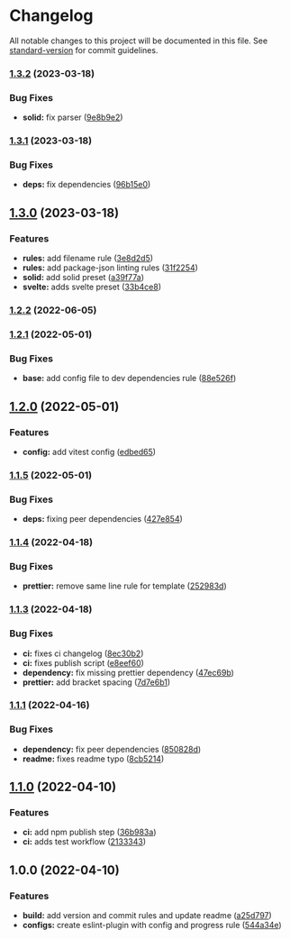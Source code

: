 # Changelog

All notable changes to this project will be documented in this file. See [standard-version](https://github.com/conventional-changelog/standard-version) for commit guidelines.

### [1.3.2](https://github.com/dvcol/eslint-plugin-presets/compare/v1.3.1...v1.3.2) (2023-03-18)


### Bug Fixes

* **solid:** fix parser ([9e8b9e2](https://github.com/dvcol/eslint-plugin-presets/commit/9e8b9e2b19621e3f5900c75a311e48867d6ca040))

### [1.3.1](https://github.com/dvcol/eslint-plugin-presets/compare/v1.3.0...v1.3.1) (2023-03-18)


### Bug Fixes

* **deps:** fix dependencies ([96b15e0](https://github.com/dvcol/eslint-plugin-presets/commit/96b15e0433a1841bc19c989ce62cda6ef6b1979d))

## [1.3.0](https://github.com/dvcol/eslint-plugin-presets/compare/v1.2.2...v1.3.0) (2023-03-18)


### Features

* **rules:** add filename rule ([3e8d2d5](https://github.com/dvcol/eslint-plugin-presets/commit/3e8d2d5bd7a139016014bcd997b770fc7dca7980))
* **rules:** add package-json linting rules ([31f2254](https://github.com/dvcol/eslint-plugin-presets/commit/31f2254c3cf6d34284c2c7cc1db2af8584ae3739))
* **solid:** add solid preset ([a39f77a](https://github.com/dvcol/eslint-plugin-presets/commit/a39f77aaf6f2f9d218af6ef0b92a7494b1275b81))
* **svelte:** adds svelte preset ([33b4ce8](https://github.com/dvcol/eslint-plugin-presets/commit/33b4ce8e06365068c01024660d979fa904933fc0))

### [1.2.2](https://github.com/dvcol/eslint-plugin-presets/compare/v1.2.1...v1.2.2) (2022-06-05)

### [1.2.1](https://github.com/dvcol/eslint-plugin-presets/compare/v1.2.0...v1.2.1) (2022-05-01)


### Bug Fixes

* **base:** add config file to dev dependencies rule ([88e526f](https://github.com/dvcol/eslint-plugin-presets/commit/88e526ff83dbf712d812d9cd1df2a7584f5dc5a6))

## [1.2.0](https://github.com/dvcol/eslint-plugin-presets/compare/v1.1.5...v1.2.0) (2022-05-01)


### Features

* **config:** add vitest config ([edbed65](https://github.com/dvcol/eslint-plugin-presets/commit/edbed65d1ecac0f2589bc035daaff2e0af36afda))

### [1.1.5](https://github.com/dvcol/eslint-plugin-presets/compare/v1.1.4...v1.1.5) (2022-05-01)


### Bug Fixes

* **deps:** fixing peer dependencies ([427e854](https://github.com/dvcol/eslint-plugin-presets/commit/427e854d3fbbae5dd451762127af13ee31ef228f))

### [1.1.4](https://github.com/dvcol/eslint-plugin-presets/compare/v1.1.3...v1.1.4) (2022-04-18)


### Bug Fixes

* **prettier:** remove same line rule for template ([252983d](https://github.com/dvcol/eslint-plugin-presets/commit/252983da8eadd5d73098c6e805d50fc1eaf3ee5b))

### [1.1.3](https://github.com/dvcol/eslint-plugin-presets/compare/v1.1.1...v1.1.3) (2022-04-18)


### Bug Fixes

* **ci:** fixes ci changelog ([8ec30b2](https://github.com/dvcol/eslint-plugin-presets/commit/8ec30b213e5b42cdc9454418dd1ef87053b2107f))
* **ci:** fixes publish script ([e8eef60](https://github.com/dvcol/eslint-plugin-presets/commit/e8eef60413c21015e7f775794df3e1489207ab03))
* **dependency:** fix missing prettier dependency ([47ec69b](https://github.com/dvcol/eslint-plugin-presets/commit/47ec69b65f6e2c140ad8980fcb3a4238d1b6a55e))
* **prettier:** add bracket spacing ([7d7e6b1](https://github.com/dvcol/eslint-plugin-presets/commit/7d7e6b10c9c3a29f08e92786b27c2ff8a12da7c6))

### [1.1.1](https://github.com/dvcol/eslint-plugin-presets/compare/v1.1.0...v1.1.1) (2022-04-16)


### Bug Fixes

* **dependency:** fix peer dependencies ([850828d](https://github.com/dvcol/eslint-plugin-presets/commit/850828d39cf0820459991f7bf341ad513c0beeb8))
* **readme:** fixes readme typo ([8cb5214](https://github.com/dvcol/eslint-plugin-presets/commit/8cb5214db7cc16655f59f52616c88156bb6b1b0b))

## [1.1.0](https://github.com/dvcol/eslint-plugin-presets/compare/v1.0.0...v1.1.0) (2022-04-10)


### Features

* **ci:** add npm publish step ([36b983a](https://github.com/dvcol/eslint-plugin-presets/commit/36b983aac19cda4b0a6be94b60dd81e71d518ce1))
* **ci:** adds test workflow ([2133343](https://github.com/dvcol/eslint-plugin-presets/commit/213334372d8a992ce93d22d2b9d6382ec4d8721c))

## 1.0.0 (2022-04-10)


### Features

* **build:** add version and commit rules and update readme ([a25d797](https://github.com/dvcol/eslint-plugin-presets/commit/a25d79795dc182a577b72b1ca5d15d3f3944fd3f))
* **configs:** create eslint-plugin with config and progress rule ([544a34e](https://github.com/dvcol/eslint-plugin-presets/commit/544a34e1d4451784848327a9831a7ed42c2db9b2))

